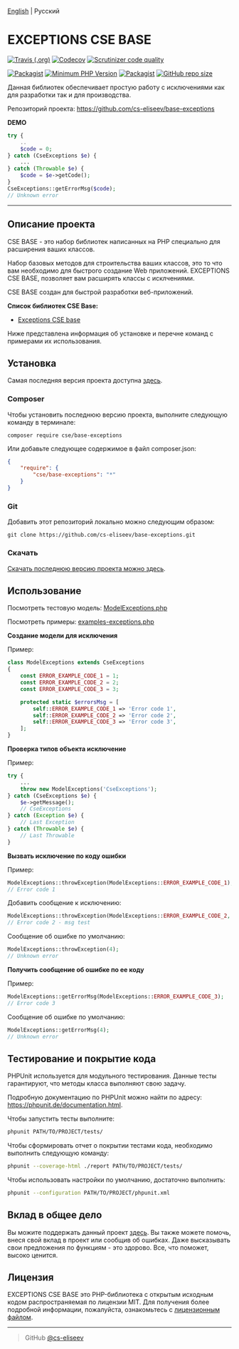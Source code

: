 [English](https://github.com/cs-eliseev/base-exceptions/blob/master/README.md) | Русский

EXCEPTIONS CSE BASE
=======

[![Travis (.org)](https://img.shields.io/travis/cs-eliseev/base-exceptions.svg?style=flat-square)](https://travis-ci.org/cs-eliseev/base-exceptions)
[![Codecov](https://img.shields.io/codecov/c/github/cs-eliseev/base-exceptions.svg?style=flat-square)](https://codecov.io/gh/cs-eliseev/base-exceptions)
[![Scrutinizer code quality](https://img.shields.io/scrutinizer/g/cs-eliseev/base-exceptions.svg?style=flat-square)](https://scrutinizer-ci.com/g/cs-eliseev/base-exceptions/?branch=master)

[![Packagist](https://img.shields.io/packagist/v/cse/base-exceptions.svg?style=flat-square)](https://packagist.org/packages/cse/base-exceptions)
[![Minimum PHP Version](https://img.shields.io/badge/php-%3E%3D%207.1-8892BF.svg?style=flat-square)](https://packagist.org/packages/cse/base-exceptions)
[![Packagist](https://img.shields.io/packagist/l/cse/base-exceptions.svg?style=popout-square)](https://github.com/cs-eliseev/base-exceptions/blob/master/LICENSE.md)
[![GitHub repo size](https://img.shields.io/github/repo-size/cs-eliseev/base-exceptions.svg?style=flat-square)](https://github.com/cs-eliseev/base-exceptions/archive/master.zip)

Данная библиотек обеспечивает простую работу с исключениями как для разработки так и для производства. 

Репозиторий проекта: https://github.com/cs-eliseev/base-exceptions

**DEMO**
```php
try {
    ..
    $code = 0;
} catch (CseExceptions $e) {
    ...
} catch (Throwable $e) {
    $code = $e->getCode();
}
CseExceptions::getErrorMsg($code);
// Unknown error
```

***


## Описание проекта

CSE BASE - это набор библиотек написанных на PHP специально для расширения ваших классов.

Набор базовых методов для строительства ваших классов, это то что вам необходимо для быстрого создание Web приложений. 
EXCEPTIONS CSE BASE, позволяет вам расширять классы с исклчениями.

CSE BASE создан для быстрой разработки веб-приложений.

**Список библиотек CSE Base:**
* [Exceptions CSE base](https://github.com/cs-eliseev/base-exceptions)

Ниже представлена информация об установке и перечне команд с примерами их использования.


## Установка

Самая последняя версия проекта доступна [здесь](https://github.com/cs-eliseev/base-exceptions).

### Composer

Чтобы установить последнюю версию проекта, выполните следующую команду в терминале:
```shell
composer require cse/base-exceptions
```

Или добавьте следующее содержимое в файл composer.json:
```json
{
    "require": {
        "cse/base-exceptions": "*"
    }
}
```

### Git

Добавить этот репозиторий локально можно следующим образом:
```shell
git clone https://github.com/cs-eliseev/base-exceptions.git
```

### Скачать

[Скачать последнюю версию проекта можно здесь](https://github.com/cs-eliseev/base-exceptions/archive/master.zip).


## Использование


Посмотреть тестовую модель: [ModelExceptions.php](https://github.com/cs-eliseev/base-exceptions/blob/master/tests-data/ModelExceptions.php)

Посмотреть примеры: [examples-exceptions.php](https://github.com/cs-eliseev/base-exceptions/blob/master/examples/examples-exceptions.php)

**Создание модели для исключения**

Пример:
```php
class ModelExceptions extends CseExceptions
{
    const ERROR_EXAMPLE_CODE_1 = 1;
    const ERROR_EXAMPLE_CODE_2 = 2;
    const ERROR_EXAMPLE_CODE_3 = 3;

    protected static $errorsMsg = [
        self::ERROR_EXAMPLE_CODE_1 => 'Error code 1',
        self::ERROR_EXAMPLE_CODE_2 => 'Error code 2',
        self::ERROR_EXAMPLE_CODE_3 => 'Error code 3',
    ];
}
```

**Проверка типов объекта исключение**

Пример:
```php
try {
    ...
    throw new ModelExceptions('CseExceptions');
} catch (CseExceptions $e) {
    $e->getMessage();
    // CseExceptions
} catch (Exception $e) {
    // Last Exception
} catch (Throwable $e) {
    // Last Throwable
}
```

**Вызвать исключение по коду ошибки**

Пример:
```php
ModelExceptions::throwException(ModelExceptions::ERROR_EXAMPLE_CODE_1);
// Error code 1
```

Добавить сообщение к исключению:
```php
ModelExceptions::throwException(ModelExceptions::ERROR_EXAMPLE_CODE_2, ' - msg test');
// Error code 2 - msg test
```

Сообщение об ошибке по умолчанию:
```php
ModelExceptions::throwException(4);
// Unknown error
```

**Получить сообщение об ошибке по ее коду**

Пример:
```php
ModelExceptions::getErrorMsg(ModelExceptions::ERROR_EXAMPLE_CODE_3);
// Error code 3
```

Сообщение об ошибке по умолчанию:
```php
ModelExceptions::getErrorMsg(4);
// Unknown error
```


## Тестирование и покрытие кода

PHPUnit используется для модульного тестирования. Данные тесты гарантируют, что методы класса выполняют свою задачу.

Подробную документацию по PHPUnit можно найти по адресу: https://phpunit.de/documentation.html.

Чтобы запустить тесты выполните:
```bash
phpunit PATH/TO/PROJECT/tests/
```

Чтобы сформировать отчет о покрытии тестами кода, необходимо выполнить следующую команду:
```bash
phpunit --coverage-html ./report PATH/TO/PROJECT/tests/
```

Чтобы использовать настройки по умолчанию, достаточно выполнить:
```bash
phpunit --configuration PATH/TO/PROJECT/phpunit.xml
```


## Вклад в общее дело

Вы можите поддержать данный проект [здесь](https://www.paypal.me/cseliseev/10usd). 
Вы также можете помочь, внеся свой вклад в проект или сообщив об ошибках.
Даже высказывать свои предложения по функциям - это здорово. Все, что поможет, высоко ценится.


## Лицензия

EXCEPTIONS CSE BASE это PHP-библиотека с открытым исходным кодом распространяемая по лицензии MIT. Для получения более подробной информации, пожалуйста, ознакомьтесь с [лицензионным файлом](https://github.com/cs-eliseev/base-exceptions/blob/master/LICENSE.md).

***

> GitHub [@cs-eliseev](https://github.com/cs-eliseev)